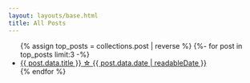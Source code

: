 ```yaml
---
layout: layouts/base.html
title: All Posts
---
```

<ul class="posts">
{% assign top_posts = collections.post | reverse %}
  {%- for post in top_posts limit:3 -%}
<li><a href="collections/{{ post.data.permalink }}"> {{ post.data.title }} ☆ {{ post.data.date | readableDate }}</a></li>
  {% endfor %}
</ul>
